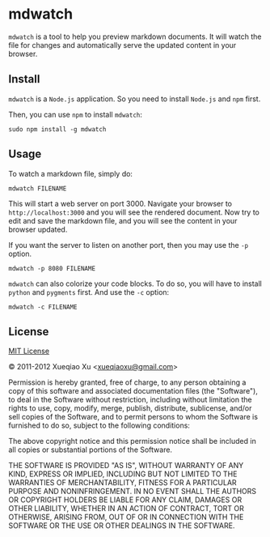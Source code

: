 mdwatch
=======

`mdwatch` is a tool to help you preview markdown documents. It will watch the file for changes and automatically serve the updated content in your browser.

Install
-------

`mdwatch` is a `Node.js` application. So you need to install `Node.js` and `npm` first.

Then, you can use `npm` to install `mdwatch`:

    sudo npm install -g mdwatch

Usage
-----

To watch a markdown file, simply do:

    mdwatch FILENAME

This will start a web server on port 3000. Navigate your browser to `http://localhost:3000` and you will see the rendered document. Now try to edit and save the markdown file, and you will see the content in your browser updated.

If you want the server to listen on another port, then you may use the `-p` option.

    mdwatch -p 8080 FILENAME

`mdwatch` can also colorize your code blocks. To do so, you will have to install `python` and `pygments` first. And use the `-c` option:

    mdwatch -c FILENAME
 
License
-------

[MIT License](http://www.opensource.org/licenses/mit-license.php)

&copy; 2011-2012 Xueqiao Xu &lt;xueqiaoxu@gmail.com&gt;

Permission is hereby granted, free of charge, to any person obtaining a copy of this software and associated documentation files (the "Software"), to deal in the Software without restriction, including without limitation the rights to use, copy, modify, merge, publish, distribute, sublicense, and/or sell copies of the Software, and to permit persons to whom the Software is furnished to do so, subject to the following conditions:

The above copyright notice and this permission notice shall be included in all copies or substantial portions of the Software.

THE SOFTWARE IS PROVIDED "AS IS", WITHOUT WARRANTY OF ANY KIND, EXPRESS OR IMPLIED, INCLUDING BUT NOT LIMITED TO THE WARRANTIES OF MERCHANTABILITY, FITNESS FOR A PARTICULAR PURPOSE AND NONINFRINGEMENT. IN NO EVENT SHALL THE AUTHORS OR COPYRIGHT HOLDERS BE LIABLE FOR ANY CLAIM, DAMAGES OR OTHER LIABILITY, WHETHER IN AN ACTION OF CONTRACT, TORT OR OTHERWISE, ARISING FROM, OUT OF OR IN CONNECTION WITH THE SOFTWARE OR THE USE OR OTHER DEALINGS IN THE SOFTWARE.

